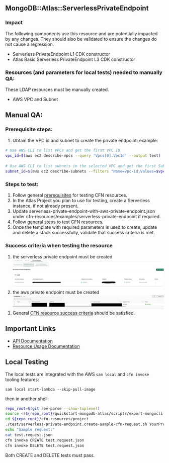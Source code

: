 ## MongoDB::Atlas::ServerlessPrivateEndpoint

### Impact
The following components use this resource and are potentially impacted by any changes. They should also be validated to ensure the changes do not cause a regression.
- Serverless PrivateEndpoint L1 CDK constructor
- Atlas Basic Serverless PrivateEndpoint L3 CDK constructor

### Resources (and parameters for local tests) needed to manually QA:
These LDAP resources must be manually created.
- AWS VPC and Subnet

## Manual QA:

### Prerequisite steps:
1. Obtain the VPC id and subnet to create the private endpoint:
   example:
```bash
# Use AWS CLI to list VPCs and get the first VPC ID
vpc_id=$(aws ec2 describe-vpcs --query 'Vpcs[0].VpcId' --output text)

# Use AWS CLI to list subnets in the selected VPC and get the first Subnet ID
subnet_id=$(aws ec2 describe-subnets --filters "Name=vpc-id,Values=$vpc_id" --query 'Subnets[0].SubnetId' --output text)
```

### Steps to test:
1. Follow general [prerequisites](../../../TESTING.md#prerequisites) for testing CFN resources.
2. In the Atlas Project you plan to use for testing, create a Serverless instance, if not already present.
3. Update serverless-private-endpoint-with-aws-private-endpoint.json under cfn-resources/examples/serverless-private-endpoint if required.
4. Follow [general steps](../../../TESTING.md#steps) to test CFN resources.
5. Once the template with required parameters is used to create, update and delete a stack successfully, validate that success criteria is met.

### Success criteria when testing the resource
1. the serverless private endpoint must be created
   ![img.png](img.png)
2. the aws private endpoint must be created
![img_1.png](img_1.png)
3. General [CFN resource success criteria](../../../TESTING.md#success-criteria-when-testing-the-resource) should be satisfied.

## Important Links
- [API Documentation](https://www.mongodb.com/docs/atlas/reference/api-resources-spec/v2/#tag/Serverless-Private-Endpoints)
- [Resource Usage Documentation](https://www.mongodb.com/docs/atlas/security-serverless-private-endpoint/)

## Local Testing

The local tests are integrated with the AWS `sam local` and `cfn invoke` tooling features:

```
sam local start-lambda --skip-pull-image
```
then in another shell:
```bash
repo_root=$(git rev-parse --show-toplevel)
source <(${repo_root}/quickstart-mongodb-atlas/scripts/export-mongocli-config.py)
cd ${repo_root}/cfn-resources/project
./test/serverless-private-endpoint.create-sample-cfn-request.sh YourProjectName YourInstanceName VpcId SubnetId > test.request.json 
echo "Sample request:"
cat test.request.json
cfn invoke CREATE test.request.json 
cfn invoke DELETE test.request.json 
```

Both CREATE and DELETE tests must pass.
